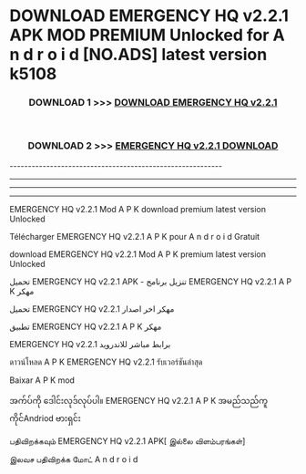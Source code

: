 # DOWNLOAD EMERGENCY HQ v2.2.1 APK MOD PREMIUM Unlocked for A n d r o i d [NO.ADS] latest version k5108 



<div align="center">

<h3>DOWNLOAD 1 >>> <a href="https://getmod2.web.app/?judul=EMERGENCY HQ v2.2.1">DOWNLOAD EMERGENCY HQ v2.2.1</a></h3><br>

<h3>DOWNLOAD 2 >>> <a href="https://getmod2.web.app/?judul=EMERGENCY HQ v2.2.1">EMERGENCY HQ v2.2.1 DOWNLOAD </a></h3>

</div>
----------------------------------------------------------

----------------------------------------------------------

----------------------------------------------------------

----------------------------------------------------------

EMERGENCY HQ v2.2.1 Mod A P K download premium latest version Unlocked

Télécharger EMERGENCY HQ v2.2.1 A P K pour A n d r o i d Gratuit

download EMERGENCY HQ v2.2.1 Mod A P K premium latest version Unlocked

تحميل EMERGENCY HQ v2.2.1 APK - تنزيل برنامج EMERGENCY HQ v2.2.1 A P K مهكر

تحميل EMERGENCY HQ v2.2.1 مهكر اخر اصدار

تطبيق EMERGENCY HQ v2.2.1 A P K مهكر

EMERGENCY HQ v2.2.1 برابط مباشر للاندرويد

ดาวน์โหลด A P K EMERGENCY HQ v2.2.1 รับเวอร์ชันล่าสุด

Baixar A P K mod

အက်ပ်ကို ဒေါင်းလုဒ်လုပ်ပါ။ EMERGENCY HQ v2.2.1 A P K အမည်သည်ကူကိုင်Andriod ဗားရှင်း

பதிவிறக்கவும் EMERGENCY HQ v2.2.1 APK[ இல்லை விளம்பரங்கள்] 
 
இலவச பதிவிறக்க மோட் A n d r o i d



